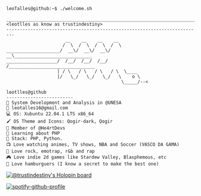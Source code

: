 ```console
leoTalles@github:~$ ./welcome.sh
```
```
_________________________________________________________________________
<leotlles as know as trustindestiny>
------------------------------------------------------------------------- 
                      __    __    __    __
                     /  \  /  \  /  \  /  \
____________________/  __\/  __\/  __\/  __\_____________________________
___________________/  /__/  /__/  /__/  /________________________________
                   | / \   / \   / \   / \  \____
                   |/   \_/   \_/   \_/   \    o \      
                                           \_____/--<      
```

```
leotlles@github
-------------------------
🏫 System Development and Analysis in @UNESA
💌 leotalles16@gmail.com
💻 OS: Xubuntu 22.04.1 LTS x86_64
🖌️ OS Theme and Icons: Qogir-dark, Qogir
💖 Member of @He4rtDevs
🏴 Learning about PHP
🐍 Stack: PHP, Python.
📺 Love watching animes, TV shows, NBA and Soccer (VASCO DA GAMA)
🎵 Love rock, emotrap, r&b and rap
🎮 Love indie 2d games like Stardew Valley, Blasphemous, etc
🍔 Love hamburguers (I know a secret to make the best one)
```

[![@trustindestiny's Holopin board](https://holopin.me/trustindestiny)](https://holopin.io/@trustindestiny)

[![spotify-github-profile](https://spotify-github-profile.vercel.app/api/view?uid=2254zodff3tnbsiqlwxsky24y&cover_image=true&theme=default&show_offline=false&bar_color=b14e9f&bar_color_cover=true)](https://spotify-github-profile.vercel.app/api/view?uid=2254zodff3tnbsiqlwxsky24y&redirect=true)
